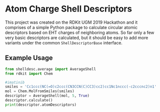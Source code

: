 # Atom Charge Shell Descriptors

This project was created on the RDKit UGM 2019 Hackathon and it comprises of a simple Python package to calculate circular atomic descriptors based on EHT charges of neighboring atoms. So far only a few very basic descriptors are calculated, but it should be easy to add more variants under the common `ShellDescriptorBase` interface.

## Example Usage

```python
from shelldesc.average import AverageShell
from rdkit import Chem

#imatinib
smiles = 'Cc1ccc(NC(=O)c2ccc(CN3CCN(C)CC3)cc2)cc1Nc1nccc(-c2cccnc2)n1'
mol = Chem.MolFromSmiles(smiles)
descriptor = AverageShell(mol, 5, True)
descriptor.calculate()
print(descriptor.atomDescriptors)
```
